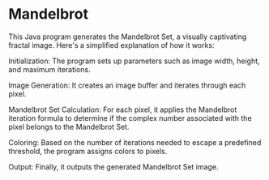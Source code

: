 # Mandelbrot
This Java program generates the Mandelbrot Set, a visually captivating fractal image. Here's a simplified explanation of how it works:

Initialization: The program sets up parameters such as image width, height, and maximum iterations.

Image Generation: It creates an image buffer and iterates through each pixel.

Mandelbrot Set Calculation: For each pixel, it applies the Mandelbrot iteration formula to determine if the complex number associated with the pixel belongs to the Mandelbrot Set.

Coloring: Based on the number of iterations needed to escape a predefined threshold, the program assigns colors to pixels.

Output: Finally, it outputs the generated Mandelbrot Set image.
